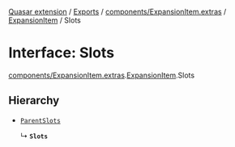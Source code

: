 [Quasar extension](../index.md) / [Exports](../modules.md) / [components/ExpansionItem.extras](../modules/components_ExpansionItem_extras.md) / [ExpansionItem](../modules/components_ExpansionItem_extras.ExpansionItem.md) / Slots

# Interface: Slots

[components/ExpansionItem.extras](../modules/components_ExpansionItem_extras.md).[ExpansionItem](../modules/components_ExpansionItem_extras.ExpansionItem.md).Slots

## Hierarchy

- [`ParentSlots`](components_ExpansionItem_extras.ExpansionItem.ParentSlots.md)

  ↳ **`Slots`**
